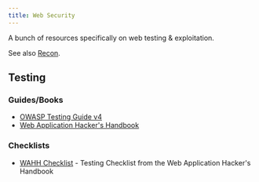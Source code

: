 ```yaml
---
title: Web Security
---
```


A bunch of resources specifically on web testing & exploitation.

See also [Recon](/security/recon).

## Testing ##

### Guides/Books ###

- [OWASP Testing Guide v4](/security/web/OTGv4.pdf)
- [Web Application Hacker's Handbook](https://amzn.to/2Jx3PMJ)

### Checklists ###

- [WAHH Checklist](/security/web/wahh) - Testing Checklist from the Web
  Application Hacker's Handbook
